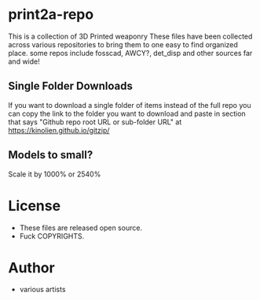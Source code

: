 print2a-repo
============

This is a collection of 3D Printed weaponry These files have been collected across various repositories to bring them to one easy to find organized place. some repos include fosscad, AWCY?, det_disp and other sources far and wide!

## Single Folder Downloads
If you want to download a single folder of items instead of the full repo you can copy the link to the folder you want to download and paste in section that says "Github repo root URL or sub-folder URL" at https://kinolien.github.io/gitzip/

## Models to small?
Scale it by 1000% or 2540%

# License

* These files are released open source.
* Fuck COPYRIGHTS.

# Author
* various artists